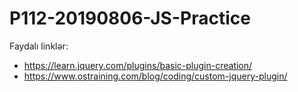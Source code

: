 # P112-20190806-JS-Practice

Faydalı linklər:

- https://learn.jquery.com/plugins/basic-plugin-creation/
- https://www.ostraining.com/blog/coding/custom-jquery-plugin/
